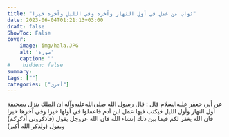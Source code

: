 ```yaml
---
title: "ثواب من عمل في أول النهار وآخره وفي الليل وآخره خيرا"
date: 2023-06-04T01:21:13+03:00
draft: false
ShowToc: False
cover:
    image: img/hala.JPG
    alt: 'صورة'
    caption: ''
#    hidden: false
summary: 
tags: [""]
categories: ["أخرى"]
---
```

عن أبي جعفر عليه‌السلام قال : قال رسول الله صلى‌الله‌عليه‌وآله ان الملك ينزل
بصحيفة أول النهار وأول الليل فيكتب فيها عمل ابن آدم فاعملوا في
أولها خيرا وفي آخرها خيرا فان الله يغفر لكم فيما بين ذلك إنشاء الله
فان الله عزوجل يقول (فاذكروني أذكركم) ويقول (ولذكر الله أكبر)


